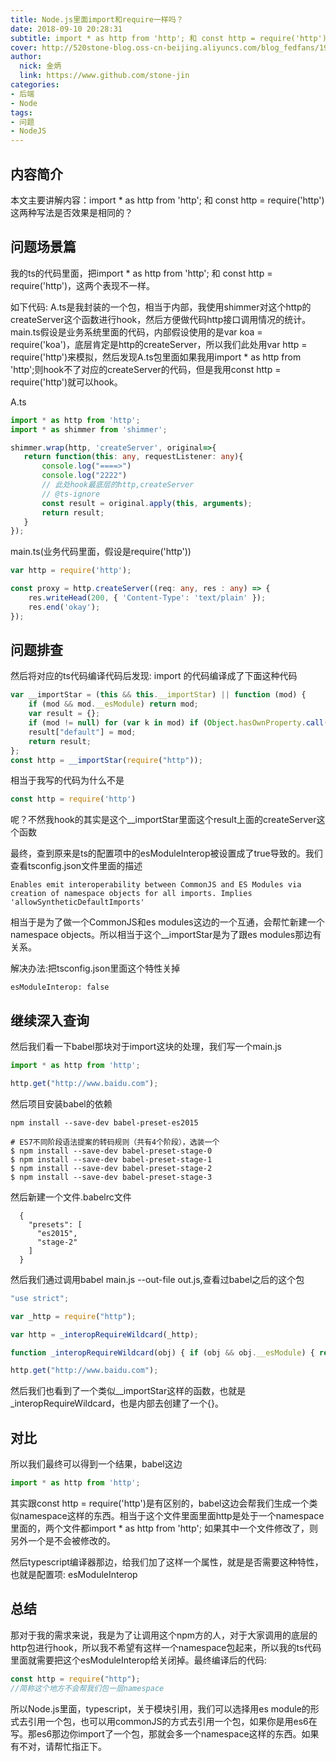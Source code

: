 ```yaml
---
title: Node.js里面import和require一样吗？
date: 2018-09-10 20:28:31
subtitle: import * as http from 'http'; 和 const http = require('http')这两个是否是相同的？
cover: http://520stone-blog.oss-cn-beijing.aliyuncs.com/blog_fedfans/1920X1080.jpg
author: 
  nick: 金炳
  link: https://www.github.com/stone-jin
categories:
- 后端
- Node
tags:
- 问题
- NodeJS
---
```


## 内容简介
本文主要讲解内容：import * as http from 'http'; 和 const http = require('http')这两种写法是否效果是相同的？

## 问题场景篇
我的ts的代码里面，把import * as http from 'http'; 和 const http = require('http')，这两个表现不一样。

如下代码: A.ts是我封装的一个包，相当于内部，我使用shimmer对这个http的createServer这个函数进行hook，然后方便做代码http接口调用情况的统计。main.ts假设是业务系统里面的代码，内部假设使用的是var koa = require('koa')，底层肯定是http的createServer，所以我们此处用var http = require('http')来模拟，然后发现A.ts包里面如果我用import * as http from 'http';则hook不了对应的createServer的代码，但是我用const http = require('http')就可以hook。

A.ts
```typescript
import * as http from 'http';
import * as shimmer from 'shimmer';

shimmer.wrap(http, 'createServer', original=>{
   return function(this: any, requestListener: any){
       console.log("====>")
       console.log("2222")
       // 此处hook最底层的http,createServer
       // @ts-ignore
       const result = original.apply(this, arguments);
       return result;
   }
});
```

main.ts(业务代码里面，假设是require('http'))
```typescript
var http = require('http');

const proxy = http.createServer((req: any, res : any) => {
    res.writeHead(200, { 'Content-Type': 'text/plain' });
    res.end('okay');
});
```

## 问题排查
然后将对应的ts代码编译代码后发现: import 的代码编译成了下面这种代码
```javascript
var __importStar = (this && this.__importStar) || function (mod) {
    if (mod && mod.__esModule) return mod;
    var result = {};
    if (mod != null) for (var k in mod) if (Object.hasOwnProperty.call(mod, k)) result[k] = mod[k];
    result["default"] = mod;
    return result;
};
const http = __importStar(require("http"));
```
相当于我写的代码为什么不是
```javascript
const http = require('http')
```
呢？不然我hook的其实是这个__importStar里面这个result上面的createServer这个函数

最终，查到原来是ts的配置项中的esModuleInterop被设置成了true导致的。我们查看tsconfig.json文件里面的描述
```text
Enables emit interoperability between CommonJS and ES Modules via creation of namespace objects for all imports. Implies 'allowSyntheticDefaultImports'
```
相当于是为了做一个CommonJS和es modules这边的一个互通，会帮忙新建一个namespace objects。所以相当于这个__importStar是为了跟es modules那边有关系。

解决办法:把tsconfig.json里面这个特性关掉
```text
esModuleInterop: false
```

## 继续深入查询
然后我们看一下babel那块对于import这块的处理，我们写一个main.js
```javascript
import * as http from 'http';

http.get("http://www.baidu.com");
```
然后项目安装babel的依赖
```text
npm install --save-dev babel-preset-es2015

# ES7不同阶段语法提案的转码规则（共有4个阶段），选装一个
$ npm install --save-dev babel-preset-stage-0
$ npm install --save-dev babel-preset-stage-1
$ npm install --save-dev babel-preset-stage-2
$ npm install --save-dev babel-preset-stage-3
```

然后新建一个文件.babelrc文件
```text
  {
    "presets": [
      "es2015",
      "stage-2"
    ]
  }
```

然后我们通过调用babel main.js --out-file out.js,查看过babel之后的这个包

```javascript
"use strict";

var _http = require("http");

var http = _interopRequireWildcard(_http);

function _interopRequireWildcard(obj) { if (obj && obj.__esModule) { return obj; } else { var newObj = {}; if (obj != null) { for (var key in obj) { if (Object.prototype.hasOwnProperty.call(obj, key)) newObj[key] = obj[key]; } } newObj.default = obj; return newObj; } }

http.get("http://www.baidu.com");
```
然后我们也看到了一个类似__importStar这样的函数，也就是_interopRequireWildcard，也是内部去创建了一个{}。

## 对比
所以我们最终可以得到一个结果，babel这边
```javascript
import * as http from 'http';
```
其实跟const http = require('http')是有区别的，babel这边会帮我们生成一个类似namespace这样的东西。相当于这个文件里面里面http是处于一个namespace里面的，两个文件都import * as http from 'http'; 如果其中一个文件修改了，则另外一个是不会被修改的。

然后typescript编译器那边，给我们加了这样一个属性，就是是否需要这种特性，也就是配置项: esModuleInterop

## 总结
那对于我的需求来说，我是为了让调用这个npm方的人，对于大家调用的底层的http包进行hook，所以我不希望有这样一个namespace包起来，所以我的ts代码里面就需要把这个esModuleInterop给关闭掉。最终编译后的代码:

```javascript
const http = require("http");
//简称这个地方不会帮我们包一层namespace
```

所以Node.js里面，typescript，关于模块引用，我们可以选择用es module的形式去引用一个包，也可以用commonJS的方式去引用一个包，如果你是用es6在写。那es6那边你import了一个包，那就会多一个namespace这样的东西。如果有不对，请帮忙指正下。